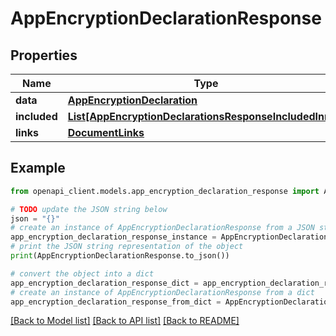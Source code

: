 # AppEncryptionDeclarationResponse


## Properties

Name | Type | Description | Notes
------------ | ------------- | ------------- | -------------
**data** | [**AppEncryptionDeclaration**](AppEncryptionDeclaration.md) |  | 
**included** | [**List[AppEncryptionDeclarationsResponseIncludedInner]**](AppEncryptionDeclarationsResponseIncludedInner.md) |  | [optional] 
**links** | [**DocumentLinks**](DocumentLinks.md) |  | 

## Example

```python
from openapi_client.models.app_encryption_declaration_response import AppEncryptionDeclarationResponse

# TODO update the JSON string below
json = "{}"
# create an instance of AppEncryptionDeclarationResponse from a JSON string
app_encryption_declaration_response_instance = AppEncryptionDeclarationResponse.from_json(json)
# print the JSON string representation of the object
print(AppEncryptionDeclarationResponse.to_json())

# convert the object into a dict
app_encryption_declaration_response_dict = app_encryption_declaration_response_instance.to_dict()
# create an instance of AppEncryptionDeclarationResponse from a dict
app_encryption_declaration_response_from_dict = AppEncryptionDeclarationResponse.from_dict(app_encryption_declaration_response_dict)
```
[[Back to Model list]](../README.md#documentation-for-models) [[Back to API list]](../README.md#documentation-for-api-endpoints) [[Back to README]](../README.md)


